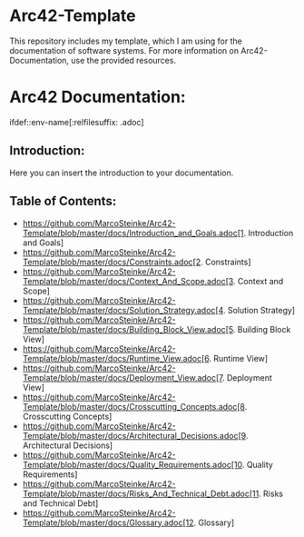 # Arc42-Template
This repository includes my template, which I am using for the documentation of software systems. For more information on Arc42-Documentation, use the provided resources.

# Arc42 Documentation:

ifdef::env-name[:relfilesuffix: .adoc]

## Introduction:

Here you can insert the introduction to your documentation.

## Table of Contents:

- https://github.com/MarcoSteinke/Arc42-Template/blob/master/docs/Introduction_and_Goals.adoc[1. Introduction and Goals]
- https://github.com/MarcoSteinke/Arc42-Template/blob/master/docs/Constraints.adoc[2. Constraints]
- https://github.com/MarcoSteinke/Arc42-Template/blob/master/docs/Context_And_Scope.adoc[3. Context and Scope]
- https://github.com/MarcoSteinke/Arc42-Template/blob/master/docs/Solution_Strategy.adoc[4. Solution Strategy]
- https://github.com/MarcoSteinke/Arc42-Template/blob/master/docs/Building_Block_View.adoc[5. Building Block View]
- https://github.com/MarcoSteinke/Arc42-Template/blob/master/docs/Runtime_View.adoc[6. Runtime View]
- https://github.com/MarcoSteinke/Arc42-Template/blob/master/docs/Deployment_View.adoc[7. Deployment View]
- https://github.com/MarcoSteinke/Arc42-Template/blob/master/docs/Crosscutting_Concepts.adoc[8. Crosscutting Concepts]
- https://github.com/MarcoSteinke/Arc42-Template/blob/master/docs/Architectural_Decisions.adoc[9. Architectural Decisions]
- https://github.com/MarcoSteinke/Arc42-Template/blob/master/docs/Quality_Requirements.adoc[10. Quality Requirements]
- https://github.com/MarcoSteinke/Arc42-Template/blob/master/docs/Risks_And_Technical_Debt.adoc[11. Risks and Technical Debt]
- https://github.com/MarcoSteinke/Arc42-Template/blob/master/docs/Glossary.adoc[12. Glossary]
